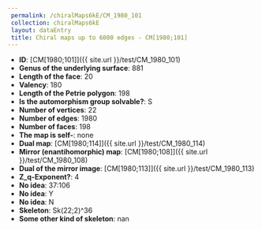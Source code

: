 ```yaml
--- 
 permalink: /chiralMaps6kE/CM_1980_101 
 collection: chiralMaps6kE
 layout: dataEntry
 title: Chiral maps up to 6000 edges - CM[1980;101]
---
```


- **ID**: [CM[1980;101]]({{ site.url }}/test/CM_1980_101)
- **Genus of the underlying surface**: 881
- **Length of the face**: 20
- **Valency**: 180
- **Length of the Petrie polygon**: 198
- **Is the automorphism group solvable?**: S
- **Number of vertices**: 22
- **Number of edges**: 1980
- **Number of faces**: 198
- **The map is self-**: none
- **Dual map**: [CM[1980;114]]({{ site.url }}/test/CM_1980_114)
- **Mirror (enantihomorphic) map**: [CM[1980;108]]({{ site.url }}/test/CM_1980_108)
- **Dual of the mirror image**: [CM[1980;113]]({{ site.url }}/test/CM_1980_113)
- **Z_q-Exponent?**: 4
- **No idea**:  37:106
- **No idea**: Y
- **No idea**: N
- **Skeleton**: Sk(22;2)^36
- **Some other kind of skeleton**: nan
